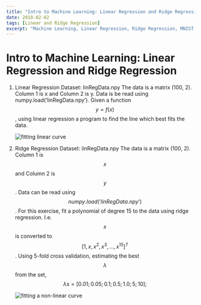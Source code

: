 ```yaml
---
title: "Intro to Machine Learning: Linear Regression and Ridge Regression"
date: 2018-02-02
tags: [Linear and Ridge Regression]
excerpt: "Machine Learning, Linear Regression, Ridge Regression, MNIST digit prediction" 
---
```


# Intro to Machine Learning: Linear Regression and Ridge Regression

1. Linear Regression
    Dataset: linRegData.npy
    The data is a matrix (100, 2). Column 1 is x and Column 2 is y.
    Data is be read using numpy.load(’linRegData.npy’). Given a function $$y = f(x)$$, using linear
    regression a program to find the line which best fits the data. 

    <img src="{{ site.url }}{{ site.baseurl }}/assets/images/Intro-to-ML/Linear-Reg.png" alt="fitting linear curve"/>

2. Ridge Regression
    Dataset: linRegData.npy
    The data is a matrix (100, 2). Column 1 is $$x$$ and Column 2 is $$y$$.
    Data can be read using $$numpy.load(’linRegData.npy’)$$. For this exercise, fit a polynomial of degree
    15 to the data using ridge regression. I.e. $$x$$ is converted to $$[1, x, x^2, x^3, . . . , x^15]^T$$. Using 5-fold cross
    validation, estimating the best $$λ$$ from the set, $$λs = [0.01; 0.05; 0.1; 0.5; 1.0; 5; 10];$$
    
    <img src="{{ site.url }}{{ site.baseurl }}/assets/images/Intro-to-ML/Ridge-Regression.png" alt="fitting a non-linear curve"/>


